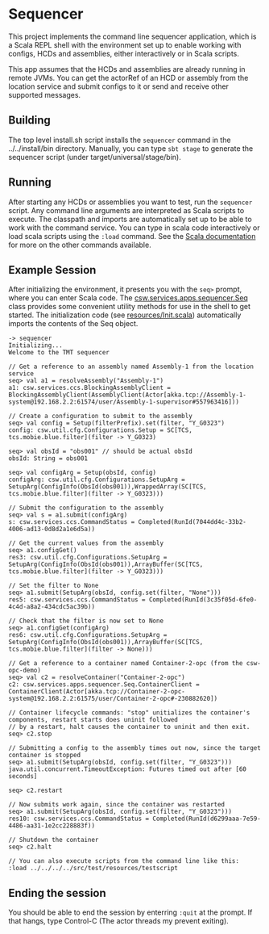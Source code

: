 Sequencer
=========

This project implements the command line sequencer application, which is a Scala REPL shell
with the environment set up to enable working with configs, HCDs and assemblies, either
interactively or in Scala scripts.

This app assumes that the HCDs and assemblies are already running in remote JVMs.
You can get the actorRef of an HCD or assembly from the location service and submit configs to it 
or send and receive other supported messages.

Building
--------

The top level install.sh script installs the `sequencer` command in the ../../install/bin directory.
Manually, you can type `sbt stage` to generate the sequencer script (under target/universal/stage/bin).

Running
-------

After starting any HCDs or assemblies you want to test, run the `sequencer` script.
Any command line arguments are interpreted as Scala scripts to execute.
The classpath and imports are automatically set up to be able to work with the command service.
You can type in scala code interactively or load scala scripts using the `:load` command.
See the [Scala documentation](http://docs.scala-lang.org/scala/2.11/) for more on the other commands available.

Example Session
---------------

After initializing the environment, it presents you with the `seq>` prompt, where you can enter Scala code.
The [csw.services.apps.sequencer.Seq](src/main/scala/csw/services/apps/sequencer/Seq.scala) class provides 
some convenient utility methods for use in the shell to get started.
The initialization code (see [resources/Init.scala](src/main/resources/Init.scala)) automatically imports 
the contents of the Seq object.

    -> sequencer
    Initializing...
    Welcome to the TMT sequencer
    
    // Get a reference to an assembly named Assembly-1 from the location service
    seq> val a1 = resolveAssembly("Assembly-1")
    a1: csw.services.ccs.BlockingAssemblyClient = BlockingAssemblyClient(AssemblyClient(Actor[akka.tcp://Assembly-1-system@192.168.2.2:61574/user/Assembly-1-supervisor#557963416]))
    
    // Create a configuration to submit to the assembly
    seq> val config = Setup(filterPrefix).set(filter, "Y_G0323")
    config: csw.util.cfg.Configurations.Setup = SC[TCS, tcs.mobie.blue.filter](filter -> Y_G0323)

    seq> val obsId = "obs001" // should be actual obsId
    obsId: String = obs001
    
    seq> val configArg = Setup(obsId, config)
    configArg: csw.util.cfg.Configurations.SetupArg = SetupArg(ConfigInfo(ObsId(obs001)),WrappedArray(SC[TCS, tcs.mobie.blue.filter](filter -> Y_G0323)))

    // Submit the configuration to the assembly
    seq> val s = a1.submit(configArg)
    s: csw.services.ccs.CommandStatus = Completed(RunId(7044dd4c-33b2-4006-ad13-0d8d2a1e6d5a))
    
    // Get the current values from the assembly
    seq> a1.configGet()
    res3: csw.util.cfg.Configurations.SetupArg = SetupArg(ConfigInfo(ObsId(obs001)),ArrayBuffer(SC[TCS, tcs.mobie.blue.filter](filter -> Y_G0323)))
    
    // Set the filter to None
    seq> a1.submit(SetupArg(obsId, config.set(filter, "None")))
    res5: csw.services.ccs.CommandStatus = Completed(RunId(3c35f05d-6fe0-4c4d-a8a2-434cdc5ac39b))

    // Check that the filter is now set to None
    seq> a1.configGet(configArg)
    res6: csw.util.cfg.Configurations.SetupArg = SetupArg(ConfigInfo(ObsId(obs001)),ArrayBuffer(SC[TCS, tcs.mobie.blue.filter](filter -> None)))

    // Get a reference to a container named Container-2-opc (from the csw-opc-demo)
    seq> val c2 = resolveContainer("Container-2-opc")
    c2: csw.services.apps.sequencer.Seq.ContainerClient = ContainerClient(Actor[akka.tcp://Container-2-opc-system@192.168.2.2:61575/user/Container-2-opc#-230882620])

    // Container lifecycle commands: "stop" unitializes the container's components, restart starts does uninit followed
    // by a restart, halt causes the container to uninit and then exit.
    seq> c2.stop

    // Submitting a config to the assembly times out now, since the target container is stopped
    seq> a1.submit(SetupArg(obsId, config.set(filter, "Y_G0323")))
    java.util.concurrent.TimeoutException: Futures timed out after [60 seconds]

    seq> c2.restart

    // Now submits work again, since the container was restarted
    seq> a1.submit(SetupArg(obsId, config.set(filter, "Y_G0323")))
    res10: csw.services.ccs.CommandStatus = Completed(RunId(d6299aaa-7e59-4486-aa31-1e2cc228883f))

    // Shutdown the container
    seq> c2.halt
    
    // You can also execute scripts from the command line like this:
    :load ../../../../src/test/resources/testscript


Ending the session
------------------

You should be able to end the session by enterring `:quit` at the prompt. 
If that hangs, type Control-C (The actor threads my prevent exiting).

